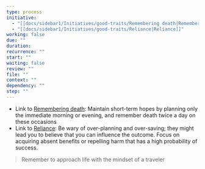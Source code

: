 ```yaml
---
type: process
initiative:
  - "[[docs/sidebar1/Initiatives/good-traits/Remembering death|Remembering death]]"
  - "[[docs/sidebar1/Initiatives/good-traits/Reliance|Reliance]]"
working: false
due: ""
duration: 
recurrence: ""
start: ""
waiting: false
review: ""
file: ""
context: ""
dependency: ""
step: ""
---
```


* Link to [Remembering death](docs/sidebar1/Initiatives/good-traits/Remembering%20death.md): Maintain short-term hopes by planning only the immediate morning or evening, and remember death twice a day on these occasions
* Link to [Reliance](docs/sidebar1/Initiatives/good-traits/Reliance.md): Be wary of over-planning and over-saving; they might lead you to believe that you can influence the outcome. Focus on acquiring absent benefits or repelling harm that has a high probability of success.

> Remember to approach life with the mindset of a traveler
